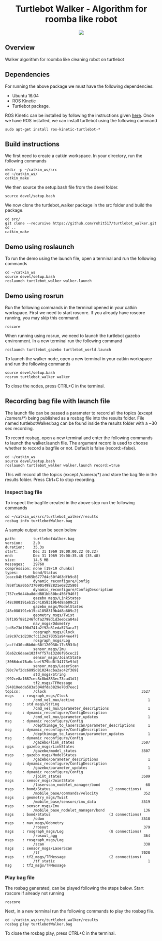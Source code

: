 <h1 align="center"> Turtlebot Walker - Algorithm for roomba like robot </h1>
<p align="center">
<a href='https://github.com/rohit517/turtlebot_walker/blob/master/LICENSE'><img src='https://img.shields.io/badge/license-MIT-blue.svg'/></a>
</p>

## Overview

Walker algorithm for roomba like cleaning robot on turtlebot

## Dependencies
For running the above package we must have the following dependencies:

- Ubuntu 16.04
- ROS Kinetic 
- Turtlebot package.

ROS Kinetic can be installed by following the instructions given [here](http://wiki.ros.org/kinetic/Installation). 
Once we have ROS installed, we can install turtlebot using the following command
```
sudo apt-get install ros-kinetic-turtlebot-*
```

## Build instructions

We first need to create a catkin workspace. In your directory, run the following commands
```
mkdir -p ~/catkin_ws/src
cd ~/catkin_ws/
catkin_make
```
We then source the setup.bash file from the devel folder.
```
source devel/setup.bash
```
We now clone the turtlebot_walker package in the src folder and build the package.
```
cd src/
git clone --recursive https://github.com/rohit517/turtlebot_walker.git
cd ..
catkin_make
```
## Demo using roslaunch

To run the demo using the launch file, open a terminal and run the following commands
```
cd ~/catkin_ws
source devel/setup.bash
roslaunch turtlebot_walker walker.launch
```

## Demo using rosrun 

Run the following commands in the terminal opened in your catkin workspace. First we need to start roscore. If you already have
roscore running, you may skip this command.
```
roscore
```

When running using rosrun, we need to launch the turtlebot gazebo environment. In a new terminal run the following command
```
roslaunch turtlebot_gazebo turtlebot_world.launch
```

To launch the walker node, open a new terminal in your catkin workspace and run the following commands
```
source devel/setup.bash
rosrun turtlebot_walker walker
```
To close the nodes, press CTRL+C in the terminal.

## Recording bag file with launch file

The launch file can be passed a parameter to record all the topics (except /camera/*) being published as a rosbag file into the results folder. File named turtlebotWalker.bag can be found inside the results folder with a ~30 sec recording. 

To record rosbag, open a new terminal and enter the following commands to launch the walker.launch file. The argument record is used to choose whether to record a bagfile or not. Default is false (record:=false). 
```
cd ~/catkin_ws
source devel/setup.bash
roslaunch turtlebot_walker walker.launch record:=true
```
This will record all the topics (except /camera/*) and store the bag file in the results folder. Press Ctrl+C to stop recording. 

### Inspect bag file
To inspect the bagfile created in the above step run the following commands
```
cd ~/catkin_ws/src/turtlebot_walker/results
rosbag info turtlebotWalker.bag
```
A sample output can be seen below
```
path:        turtlebotWalker.bag
version:     2.0
duration:    35.3s
start:       Dec 31 1969 19:00:00.22 (0.22)
end:         Dec 31 1969 19:00:35.48 (35.48)
size:        14.5 MB
messages:    29760
compression: none [19/19 chunks]
types:       bond/Status                           [eacc84bf5d65b6777d4c50f463dfb9c8]
             dynamic_reconfigure/Config            [958f16a05573709014982821e6822580]
             dynamic_reconfigure/ConfigDescription [757ce9d44ba8ddd801bb30bc456f946f]
             gazebo_msgs/LinkStates                [48c080191eb15c41858319b4d8a609c2]
             gazebo_msgs/ModelStates               [48c080191eb15c41858319b4d8a609c2]
             geometry_msgs/Twist                   [9f195f881246fdfa2798d1d3eebca84a]
             nav_msgs/Odometry                     [cd5e73d190d741a2f92e81eda573aca7]
             rosgraph_msgs/Clock                   [a9c97c1d230cfc112e270351a944ee47]
             rosgraph_msgs/Log                     [acffd30cd6b6de30f120938c17c593fb]
             sensor_msgs/Imu                       [6a62c6daae103f4ff57a132d6f95cec2]
             sensor_msgs/JointState                [3066dcd76a6cfaef579bd0f34173e9fd]
             sensor_msgs/LaserScan                 [90c7ef2dc6895d81024acba2ac42f369]
             std_msgs/String                       [992ce8a1687cec8c8bd883ec73ca41d1]
             tf2_msgs/TFMessage                    [94810edda583a504dfda3829e70d7eec]
topics:      /clock                                            3527 msgs    : rosgraph_msgs/Clock                  
             /cmd_vel_mux/active                                  1 msg     : std_msgs/String                      
             /cmd_vel_mux/parameter_descriptions                  1 msg     : dynamic_reconfigure/ConfigDescription
             /cmd_vel_mux/parameter_updates                       1 msg     : dynamic_reconfigure/Config           
             /depthimage_to_laserscan/parameter_descriptions      1 msg     : dynamic_reconfigure/ConfigDescription
             /depthimage_to_laserscan/parameter_updates           1 msg     : dynamic_reconfigure/Config           
             /gazebo/link_states                               3507 msgs    : gazebo_msgs/LinkStates               
             /gazebo/model_states                              3507 msgs    : gazebo_msgs/ModelStates              
             /gazebo/parameter_descriptions                       1 msg     : dynamic_reconfigure/ConfigDescription
             /gazebo/parameter_updates                            1 msg     : dynamic_reconfigure/Config           
             /joint_states                                     3509 msgs    : sensor_msgs/JointState               
             /laserscan_nodelet_manager/bond                     68 msgs    : bond/Status                           (2 connections)
             /mobile_base/commands/velocity                     352 msgs    : geometry_msgs/Twist                  
             /mobile_base/sensors/imu_data                     3519 msgs    : sensor_msgs/Imu                      
             /mobile_base_nodelet_manager/bond                  136 msgs    : bond/Status                           (3 connections)
             /odom                                             3518 msgs    : nav_msgs/Odometry                    
             /rosout                                            379 msgs    : rosgraph_msgs/Log                     (8 connections)
             /rosout_agg                                        364 msgs    : rosgraph_msgs/Log                    
             /scan                                              338 msgs    : sensor_msgs/LaserScan                
             /tf                                               7028 msgs    : tf2_msgs/TFMessage                    (2 connections)
             /tf_static                                           1 msg     : tf2_msgs/TFMessage

```

### Play bag file

The rosbag generated, can be played following the steps below. Start roscore if already not running
```
roscore
```
Next, in a new terminal run the following commands to play the rosbag file.
```
cd ~/catkin_ws/src/turtlebot_walker/results
rosbag play turtlebotWalker.bag
```
To close the rosbag play, press CTRL+C in the terminal.
